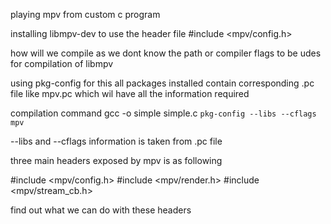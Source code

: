 playing mpv from custom c program

installing libmpv-dev to use the header file #include <mpv/config.h>

how will we compile as we dont know the path or compiler flags to be udes for 
compilation of libmpv

using pkg-config for this
all packages installed contain corresponding .pc file
like mpv.pc which wil have all the information required

compilation command 
gcc -o simple simple.c `pkg-config --libs --cflags mpv`

--libs and --cflags information is taken from .pc file

three main headers exposed by mpv is as following

#include <mpv/config.h>
#include <mpv/render.h>
#include <mpv/stream_cb.h>

find out what we can do with these headers